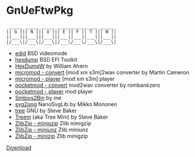 # GnUeFtwPkg

```
 _____ _____ _____ _______________ _____
|| G ||| N ||| U ||| E || F || T ||| W ||
||___|||___|||___|||___||___||___|||___||
|/___\|/___\|/___\|/___\/___\/___\|/___\|
```

- [edid](Module/edid) BSD videomode
- [hexdump](Module/hexdump) BSD EFI Toolkit
- [HexDumpW](Module/HexDumpW) by William Ahern
- [micromod - convert](Module/micromod) [mod xm s3m]2wav converter by Martin Cameron
- [micromod - player](Module/micromod) [mod xm s3m] player
- [pocketmod - convert](Module/pocketmod) mod2wav converter by rombankzero
- [pocketmod - player](Module/pocketmod) mod player
- [Smbios2Bin](Module/Smbios2Bin) by me
- [svg2png](Module/svg2png) NanoSvgLib by Mikko Mononen
- [tree](Module/tree) GNU by Steve Baker
- [Treem](Module/Treem) (aka Tree Mini) by Steve Baker
- [ZlibZip - minigzip](Module/ZlibZip/minigzip) Zlib minigzip
- [ZlibZip - miniunz](Module/ZlibZip/minizip) Zlib miniunz
- [ZlibZip - minizip](Module/ZlibZip/minizip) Zlib minigzip

[Download](Bin)
